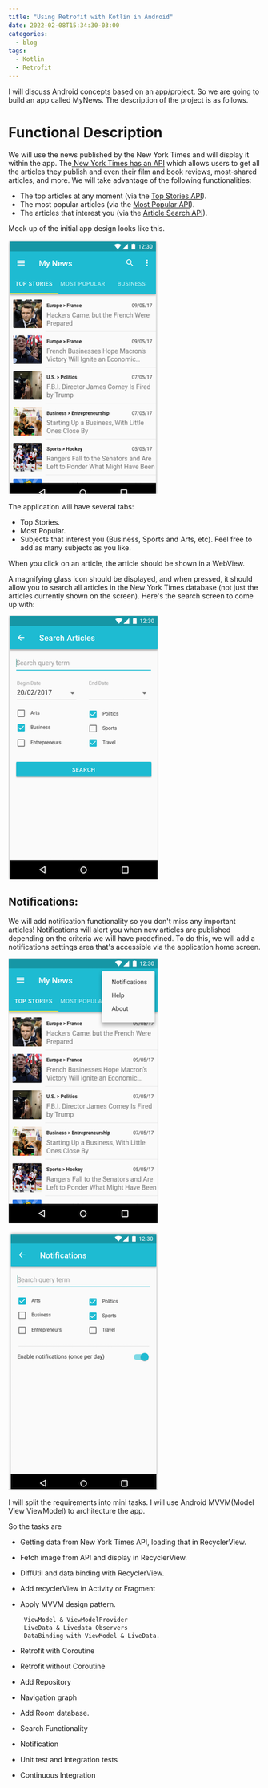 ```yaml
---
title: "Using Retrofit with Kotlin in Android"
date: 2022-02-08T15:34:30-03:00
categories:
  - blog
tags:
  - Kotlin
  - Retrofit
---
```



 I will discuss Android concepts based on an app/project. So we are going to build an app called MyNews. The description of the project is as follows.


# Functional Description


 We will use the news published by the New York Times and will display it within the app. The[ New York Times has an API](https://developer.nytimes.com/)  which allows users to get all the articles they publish and even their film and book reviews, most-shared articles, and more. We will take advantage of the following functionalities: 



* The top articles at any moment (via the [Top Stories API](https://developer.nytimes.com/docs/top-stories-product/1/overview)).
* The most popular articles (via the [Most Popular API](https://developer.nytimes.com/docs/most-popular-product/1/overview)).
* The articles that interest you (via the [Article Search API](https://developer.nytimes.com/docs/articlesearch-product/1/overview)).

 Mock up of the initial app design looks like this.
    

![alt_text](/assets/images/image1.png "home screen")

The application will have several tabs:

* Top Stories.
* Most Popular.
* Subjects that interest you (Business, Sports and Arts, etc). Feel free to add as many subjects as you like.

When you click on an article, the article should be shown in a WebView.

A magnifying glass icon should be displayed, and when pressed, it should allow you to search all articles in the New York Times database (not just the articles currently shown on the screen). Here's the search screen to come up with:


![alt_text](/assets/images/image2.png "search screen")



## Notifications:

We will add notification functionality so you don't miss any important articles! Notifications will alert you when new articles are published depending on the criteria we will have predefined. To do this, we will add a notifications settings area that's accessible via the application home screen. 


![alt_text](/assets/images/image3.png "notification screen")


![alt_text](/assets/images/image4.png "notification")


I will split the requirements into mini tasks. I will use Android MVVM(Model View ViewModel) to architecture the app. 

So the tasks are

* Getting data from New York Times API, loading that in RecyclerView.
* Fetch image from API and display in RecyclerView.
* DiffUtil and data binding with RecyclerView.
* Add recyclerView in Activity or Fragment
* Apply MVVM design pattern.

       ViewModel & ViewModelProvider
       LiveData & Livedata Observers
       DataBinding with ViewModel & LiveData.
       
* Retrofit with Coroutine
* Retrofit without Coroutine
* Add Repository
* Navigation graph
* Add Room database.
* Search Functionality
* Notification
* Unit test and Integration tests
* Continuous Integration	


